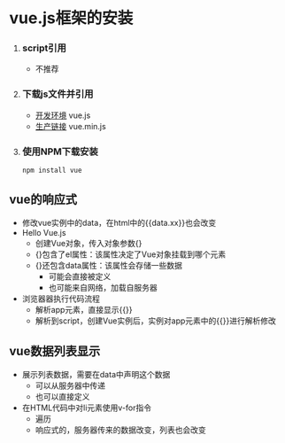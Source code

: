 # vue.js框架的安装

1. ### script引用

   + 不推荐

2. ### 下载js文件并引用

   + [开发环境](https://cn.vuejs.org/js/vue.js) vue.js
   + [生产链接](https://cn.vuejs.org/js/vue.min.js) vue.min.js

3. ### 使用NPM下载安装

   ```shell
   npm install vue
   ```

## vue的响应式

+ 修改vue实例中的data，在html中的{{data.xx}}也会改变
+ Hello Vue.js
  + 创建Vue对象，传入对象参数{}
  + {}包含了el属性：该属性决定了Vue对象挂载到哪个元素
  + {}还包含data属性：该属性会存储一些数据
    + 可能会直接被定义
    + 也可能来自网络，加载自服务器
+ 浏览器器执行代码流程
  + 解析app元素，直接显示{{}}
  + 解析到script，创建Vue实例后，实例对app元素中的{{}}进行解析修改

## vue数据列表显示

+ 展示列表数据，需要在data中声明这个数据
  + 可以从服务器中传递
  + 也可以直接定义
+ 在HTML代码中对li元素使用v-for指令
  + 遍历
  + 响应式的，服务器传来的数据改变，列表也会改变

